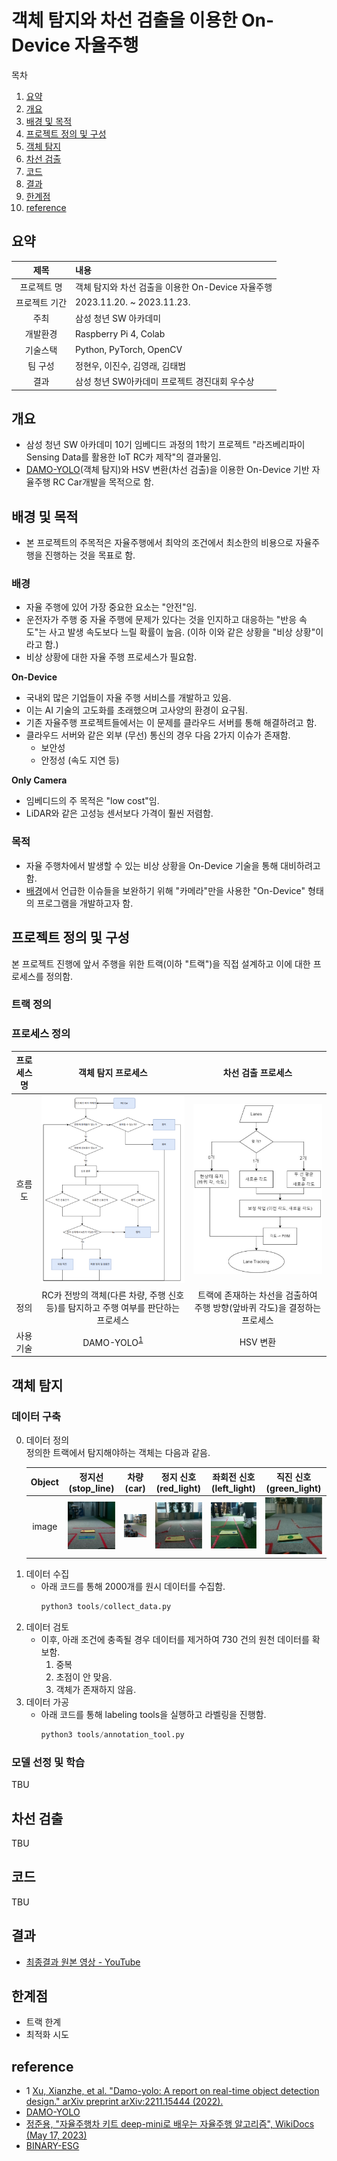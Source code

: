 # 객체 탐지와 차선 검출을 이용한 On-Device 자율주행
목차
1. [요약](#요약)
2. [개요](#개요)
3. [배경 및 목적](#배경-및-목적)
4. [프로젝트 정의 및 구성](#프로젝트-정의-및-구성)
5. [객체 탐지](#객체-탐지)
6. [차선 검출](#차선-검출)
7. [코드](#코드)
8. [결과](#결과)
9. [한계점](#한계점)
10. [reference](#reference)

## 요약
|제목|내용|
|:---:|:---|
|프로젝트 명| 객체 탐지와 차선 검출을 이용한 On-Device 자율주행|
|프로젝트 기간|2023.11.20. ~ 2023.11.23.|
|주최|삼성 청년 SW 아카데미|
|개발환경|Raspberry Pi 4, Colab|
|기술스택|Python, PyTorch, OpenCV|
|팀 구성| 정현우, 이진수, 김영래, 김태범|
|결과|삼성 청년 SW아카데미 프로젝트 경진대회 우수상|


## 개요
- 삼성 청년 SW 아카데미 10기 임베디드 과정의 1학기 프로젝트 "라즈베리파이 Sensing Data를 활용한 IoT RC카 제작"의 결과물임.
- [DAMO-YOLO](https://arxiv.org/abs/2211.15444)(객체 탐지)와 HSV 변환(차선 검출)을 이용한 On-Device 기반 자율주행 RC Car개발을 목적으로 함.


## 배경 및 목적
- 본 프로젝트의 주목적은 자율주행에서 최악의 조건에서 최소한의 비용으로 자율주행을 진행하는 것을 목표로 함.
### 배경
- 자율 주행에 있어 가장 중요한 요소는 "안전"임.
- 운전자가 주행 중 자율 주행에 문제가 있다는 것을 인지하고 대응하는 "반응 속도"는 사고 발생 속도보다 느릴 확률이 높음. (이하 이와 같은 상황을 "비상 상황"이라고 함.)
- 비상 상황에 대한 자율 주행 프로세스가 필요함.

**On-Device**
- 국내외 많은 기업들이 자율 주행 서비스를 개발하고 있음.
- 이는 AI 기술의 고도화를 초래했으며 고사양의 환경이 요구됨.
- 기존 자율주행 프로젝트들에서는 이 문제를 클라우드 서버를 통해 해결하려고 함.
- 클라우드 서버와 같은 외부 (무선) 통신의 경우 다음 2가지 이슈가 존재함.
    - 보안성
    - 안정성 (속도 지연 등)

**Only Camera**
- 임베디드의 주 목적은 "low cost"임.
- LiDAR와 같은 고성능 센서보다 가격이 훨씬 저렴함.

### 목적
- 자율 주행차에서 발생할 수 있는 비상 상황을 On-Device 기술을 통해 대비하려고 함.
- [배경](#배경)에서 언급한 이슈들을 보완하기 위해 "카메라"만을 사용한 "On-Device" 형태의 프로그램을 개발하고자 함.

## 프로젝트 정의 및 구성
본 프로젝트 진행에 앞서 주행을 위한 트랙(이하 "트랙")을 직접 설계하고 이에 대한 프로세스를 정의함.

### 트랙 정의

### 프로세스 정의
|프로세스명|객체 탐지 프로세스|차선 검출 프로세스|
|:---:|:---:|:---:|
|흐름도|![객체 탐지 프로세스 흐름도](./docs/images/객체%20탐지%20프로세스%20흐름도.png)|![차선 검출 프로세스 흐름도](./docs/images/차선%20검출%20프로세스%20흐름도.png)|
|정의|RC카 전방의 객체(다른 차량, 주행 신호 등)를 탐지하고 주행 여부를 판단하는 프로세스|트랙에 존재하는 차선을 검출하여 주행 방향(앞바퀴 각도)을 결정하는 프로세스|
|사용기술|DAMO-YOLO<sup>[1](#footnote_1)</sup>|HSV 변환|


## 객체 탐지
### 데이터 구축
0. 데이터 정의  
    정의한 트랙에서 탐지해야하는 객체는 다음과 같음.
    <!-- |Object|Image|Desc|
    |:---:|:---:|:---|
    |정지선(stop_line)|![stop_line](./docs/images/stop_line.jpg)||
    |차량(car)|![car](./docs/images/car.jpg)||
    |정지 신호(red_light)|![red_light](./docs/images/red_light.jpg)||
    |좌회전 신호(left_light)|![left_light](./docs/images/left_light.jpg)||
    |직진 신호(green_light)|![green_light](./docs/images/green_light.jpg)||
     -->
    |Object|정지선(stop_line)|차량(car)|정지 신호(red_light)|좌회전 신호(left_light)|직진 신호(green_light)|
    |:---:|:---:|:---:|:---:|:---:|:---:|
    |image|![stop_line](./docs/images/stop_line.jpg)|![car](./docs/images/car.jpg)|![red_light](./docs/images/red_light.jpg)|![left_light](./docs/images/left_light.jpg)|![green_light](./docs/images/green_light.jpg)|
1. 데이터 수집  
    - 아래 코드를 통해 2000개를 원시 데이터를 수집함.
        ```python
        python3 tools/collect_data.py
        ```
2. 데이터 검토
    - 이후, 아래 조건에 충족될 경우 데이터를 제거하여 730 건의 원천 데이터를 확보함.
        1. 중복
        2. 초점이 안 맞음.
        3. 객체가 존재하지 않음.
3. 데이터 가공  
    - 아래 코드를 통해 labeling tools을 실행하고 라벨링을 진행함.
        ```python
        python3 tools/annotation_tool.py
        ```

### 모델 선정 및 학습
TBU

## 차선 검출
TBU

## 코드
TBU

## 결과
- [최종결과 원본 영상 - YouTube](https://www.youtube.com/watch?v=tees_aCu-jU)

## 한계점
- 트랙 한계
- 최적화 시도

## reference
- <a name="footnote_1">1</a> [Xu, Xianzhe, et al. "Damo-yolo: A report on real-time object detection design." arXiv preprint arXiv:2211.15444 (2022).](https://arxiv.org/abs/2211.15444)
- [DAMO-YOLO](https://github.com/tinyvision/DAMO-YOLO)
- [정준용, "자율주행차 키트 deep-mini로 배우는 자율주행 알고리즘", WikiDocs (May 17, 2023)](https://wikidocs.net/book/9493)
- [BINARY-ESG](https://github.com/LeeJinSoo-BIN/BINARY-ESG)